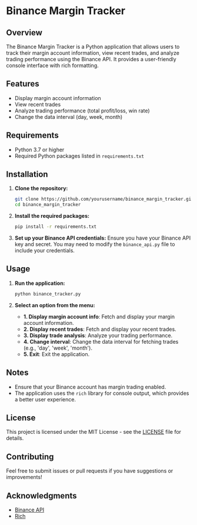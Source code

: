 # Binance Margin Tracker

## Overview
The Binance Margin Tracker is a Python application that allows users to track their margin account information, view recent trades, and analyze trading performance using the Binance API. It provides a user-friendly console interface with rich formatting.

## Features
- Display margin account information
- View recent trades
- Analyze trading performance (total profit/loss, win rate)
- Change the data interval (day, week, month)

## Requirements
- Python 3.7 or higher
- Required Python packages listed in `requirements.txt`

## Installation

1. **Clone the repository:**
   ```bash
   git clone https://github.com/yourusername/binance_margin_tracker.git
   cd binance_margin_tracker
   ```

2. **Install the required packages:**
   ```bash
   pip install -r requirements.txt
   ```

3. **Set up your Binance API credentials:**
   Ensure you have your Binance API key and secret. You may need to modify the `binance_api.py` file to include your credentials.

## Usage

1. **Run the application:**
   ```bash
   python binance_tracker.py
   ```

2. **Select an option from the menu:**
   - **1. Display margin account info**: Fetch and display your margin account information.
   - **2. Display recent trades**: Fetch and display your recent trades.
   - **3. Display trade analysis**: Analyze your trading performance.
   - **4. Change interval**: Change the data interval for fetching trades (e.g., 'day', 'week', 'month').
   - **5. Exit**: Exit the application.

## Notes
- Ensure that your Binance account has margin trading enabled.
- The application uses the `rich` library for console output, which provides a better user experience.

## License
This project is licensed under the MIT License - see the [LICENSE](LICENSE) file for details.

## Contributing
Feel free to submit issues or pull requests if you have suggestions or improvements!

## Acknowledgments
- [Binance API](https://binance-docs.github.io/apidocs/spot/en/)
- [Rich](https://rich.readthedocs.io/en/stable/)